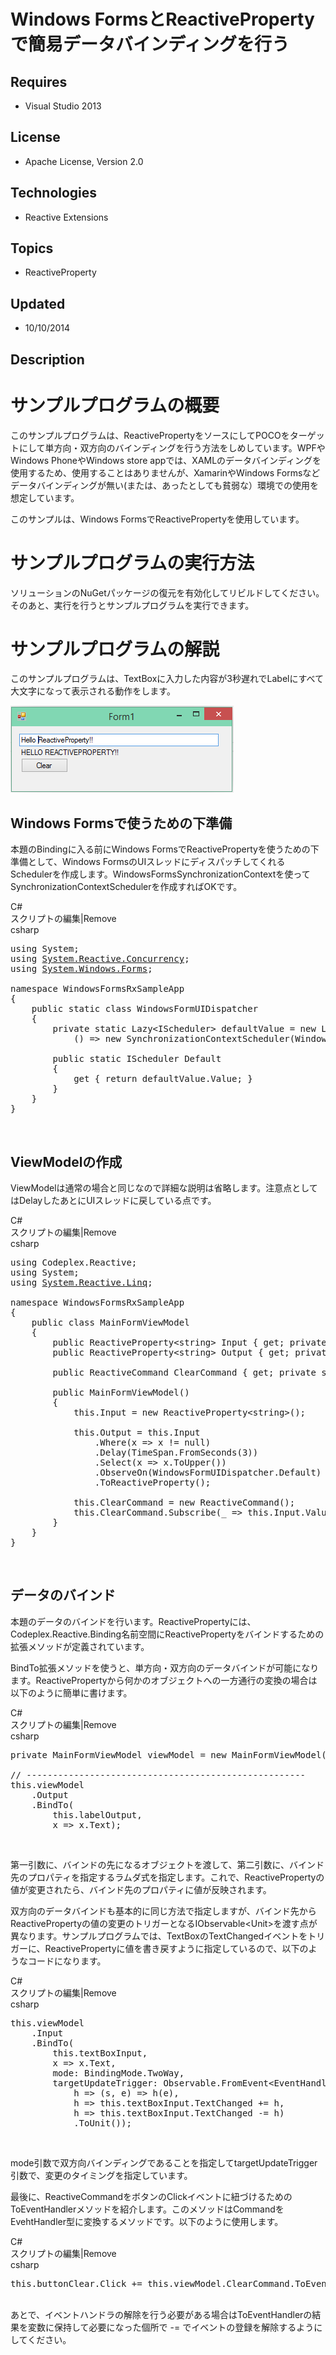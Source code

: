 # Windows FormsとReactivePropertyで簡易データバインディングを行う
## Requires
- Visual Studio 2013
## License
- Apache License, Version 2.0
## Technologies
- Reactive Extensions
## Topics
- ReactiveProperty
## Updated
- 10/10/2014
## Description

<h1>サンプルプログラムの概要</h1>
<p>このサンプルプログラムは、ReactivePropertyをソースにしてPOCOをターゲットにして単方向・双方向のバインディングを行う方法をしめしています。WPFやWindows PhoneやWindows store appでは、XAMLのデータバインディングを使用するため、使用することはありませんが、XamarinやWindows Formsなどデータバインディングが無い(または、あったとしても貧弱な）環境での使用を想定しています。</p>
<p>このサンプルは、Windows FormsでReactivePropertyを使用しています。</p>
<h1>サンプルプログラムの実行方法</h1>
<p>ソリューションのNuGetパッケージの復元を有効化してリビルドしてください。そのあと、実行を行うとサンプルプログラムを実行できます。</p>
<h1>サンプルプログラムの解説</h1>
<p>このサンプルプログラムは、TextBoxに入力した内容が3秒遅れでLabelにすべて大文字になって表示される動作をします。</p>
<p><img id="126830" src="126830-capture.png" alt="" width="357" height="139"></p>
<h2>Windows Formsで使うための下準備</h2>
<p>本題のBindingに入る前にWindows FormsでReactivePropertyを使うための下準備として、Windows FormsのUIスレッドにディスパッチしてくれるSchedulerを作成します。WindowsFormsSynchronizationContextを使ってSynchronizationContextSchedulerを作成すればOKです。</p>
<p></p>
<div class="scriptcode">
<div class="pluginEditHolder" pluginCommand="mceScriptCode">
<div class="title"><span>C#</span></div>
<div class="pluginLinkHolder"><span class="pluginEditHolderLink">スクリプトの編集</span>|<span class="pluginRemoveHolderLink">Remove</span></div>
<span class="hidden">csharp</span>

<div class="preview">
<pre class="js">using&nbsp;System;&nbsp;
using&nbsp;<a class="libraryLink" href="https://msdn.microsoft.com/ja-JP/library/System.Reactive.Concurrency.aspx" target="_blank" title="Auto generated link to System.Reactive.Concurrency">System.Reactive.Concurrency</a>;&nbsp;
using&nbsp;<a class="libraryLink" href="https://msdn.microsoft.com/ja-JP/library/System.Windows.Forms.aspx" target="_blank" title="Auto generated link to System.Windows.Forms">System.Windows.Forms</a>;&nbsp;
&nbsp;
namespace&nbsp;WindowsFormsRxSampleApp&nbsp;
<span class="js__brace">{</span>&nbsp;
&nbsp;&nbsp;&nbsp;&nbsp;public&nbsp;static&nbsp;class&nbsp;WindowsFormUIDispatcher&nbsp;
&nbsp;&nbsp;&nbsp;&nbsp;<span class="js__brace">{</span>&nbsp;
&nbsp;&nbsp;&nbsp;&nbsp;&nbsp;&nbsp;&nbsp;&nbsp;private&nbsp;static&nbsp;Lazy&lt;IScheduler&gt;&nbsp;defaultValue&nbsp;=&nbsp;<span class="js__operator">new</span>&nbsp;Lazy&lt;IScheduler&gt;(&nbsp;
&nbsp;&nbsp;&nbsp;&nbsp;&nbsp;&nbsp;&nbsp;&nbsp;&nbsp;&nbsp;&nbsp;&nbsp;()&nbsp;=&gt;&nbsp;<span class="js__operator">new</span>&nbsp;SynchronizationContextScheduler(WindowsFormsSynchronizationContext.Current));&nbsp;
&nbsp;
&nbsp;&nbsp;&nbsp;&nbsp;&nbsp;&nbsp;&nbsp;&nbsp;public&nbsp;static&nbsp;IScheduler&nbsp;Default&nbsp;
&nbsp;&nbsp;&nbsp;&nbsp;&nbsp;&nbsp;&nbsp;&nbsp;<span class="js__brace">{</span>&nbsp;
&nbsp;&nbsp;&nbsp;&nbsp;&nbsp;&nbsp;&nbsp;&nbsp;&nbsp;&nbsp;&nbsp;&nbsp;get&nbsp;<span class="js__brace">{</span>&nbsp;<span class="js__statement">return</span>&nbsp;defaultValue.Value;&nbsp;<span class="js__brace">}</span>&nbsp;
&nbsp;&nbsp;&nbsp;&nbsp;&nbsp;&nbsp;&nbsp;&nbsp;<span class="js__brace">}</span>&nbsp;
&nbsp;&nbsp;&nbsp;&nbsp;<span class="js__brace">}</span>&nbsp;
<span class="js__brace">}</span>&nbsp;
</pre>
</div>
</div>
</div>
<div class="endscriptcode">&nbsp;</div>
<p></p>
<h2>ViewModelの作成</h2>
<p>ViewModelは通常の場合と同じなので詳細な説明は省略します。注意点としてはDelayしたあとにUIスレッドに戻している点です。</p>
<p></p>
<div class="scriptcode">
<div class="pluginEditHolder" pluginCommand="mceScriptCode">
<div class="title"><span>C#</span></div>
<div class="pluginLinkHolder"><span class="pluginEditHolderLink">スクリプトの編集</span>|<span class="pluginRemoveHolderLink">Remove</span></div>
<span class="hidden">csharp</span>

<div class="preview">
<pre class="js">using&nbsp;Codeplex.Reactive;&nbsp;
using&nbsp;System;&nbsp;
using&nbsp;<a class="libraryLink" href="https://msdn.microsoft.com/ja-JP/library/System.Reactive.Linq.aspx" target="_blank" title="Auto generated link to System.Reactive.Linq">System.Reactive.Linq</a>;&nbsp;
&nbsp;
namespace&nbsp;WindowsFormsRxSampleApp&nbsp;
<span class="js__brace">{</span>&nbsp;
&nbsp;&nbsp;&nbsp;&nbsp;public&nbsp;class&nbsp;MainFormViewModel&nbsp;
&nbsp;&nbsp;&nbsp;&nbsp;<span class="js__brace">{</span>&nbsp;
&nbsp;&nbsp;&nbsp;&nbsp;&nbsp;&nbsp;&nbsp;&nbsp;public&nbsp;ReactiveProperty&lt;string&gt;&nbsp;Input&nbsp;<span class="js__brace">{</span>&nbsp;get;&nbsp;private&nbsp;set;&nbsp;<span class="js__brace">}</span>&nbsp;
&nbsp;&nbsp;&nbsp;&nbsp;&nbsp;&nbsp;&nbsp;&nbsp;public&nbsp;ReactiveProperty&lt;string&gt;&nbsp;Output&nbsp;<span class="js__brace">{</span>&nbsp;get;&nbsp;private&nbsp;set;&nbsp;<span class="js__brace">}</span>&nbsp;
&nbsp;
&nbsp;&nbsp;&nbsp;&nbsp;&nbsp;&nbsp;&nbsp;&nbsp;public&nbsp;ReactiveCommand&nbsp;ClearCommand&nbsp;<span class="js__brace">{</span>&nbsp;get;&nbsp;private&nbsp;set;&nbsp;<span class="js__brace">}</span>&nbsp;
&nbsp;
&nbsp;&nbsp;&nbsp;&nbsp;&nbsp;&nbsp;&nbsp;&nbsp;public&nbsp;MainFormViewModel()&nbsp;
&nbsp;&nbsp;&nbsp;&nbsp;&nbsp;&nbsp;&nbsp;&nbsp;<span class="js__brace">{</span>&nbsp;
&nbsp;&nbsp;&nbsp;&nbsp;&nbsp;&nbsp;&nbsp;&nbsp;&nbsp;&nbsp;&nbsp;&nbsp;<span class="js__operator">this</span>.Input&nbsp;=&nbsp;<span class="js__operator">new</span>&nbsp;ReactiveProperty&lt;string&gt;();&nbsp;
&nbsp;
&nbsp;&nbsp;&nbsp;&nbsp;&nbsp;&nbsp;&nbsp;&nbsp;&nbsp;&nbsp;&nbsp;&nbsp;<span class="js__operator">this</span>.Output&nbsp;=&nbsp;<span class="js__operator">this</span>.Input&nbsp;
&nbsp;&nbsp;&nbsp;&nbsp;&nbsp;&nbsp;&nbsp;&nbsp;&nbsp;&nbsp;&nbsp;&nbsp;&nbsp;&nbsp;&nbsp;&nbsp;.Where(x&nbsp;=&gt;&nbsp;x&nbsp;!=&nbsp;null)&nbsp;
&nbsp;&nbsp;&nbsp;&nbsp;&nbsp;&nbsp;&nbsp;&nbsp;&nbsp;&nbsp;&nbsp;&nbsp;&nbsp;&nbsp;&nbsp;&nbsp;.Delay(TimeSpan.FromSeconds(<span class="js__num">3</span>))&nbsp;
&nbsp;&nbsp;&nbsp;&nbsp;&nbsp;&nbsp;&nbsp;&nbsp;&nbsp;&nbsp;&nbsp;&nbsp;&nbsp;&nbsp;&nbsp;&nbsp;.Select(x&nbsp;=&gt;&nbsp;x.ToUpper())&nbsp;
&nbsp;&nbsp;&nbsp;&nbsp;&nbsp;&nbsp;&nbsp;&nbsp;&nbsp;&nbsp;&nbsp;&nbsp;&nbsp;&nbsp;&nbsp;&nbsp;.ObserveOn(WindowsFormUIDispatcher.Default)&nbsp;
&nbsp;&nbsp;&nbsp;&nbsp;&nbsp;&nbsp;&nbsp;&nbsp;&nbsp;&nbsp;&nbsp;&nbsp;&nbsp;&nbsp;&nbsp;&nbsp;.ToReactiveProperty();&nbsp;
&nbsp;
&nbsp;&nbsp;&nbsp;&nbsp;&nbsp;&nbsp;&nbsp;&nbsp;&nbsp;&nbsp;&nbsp;&nbsp;<span class="js__operator">this</span>.ClearCommand&nbsp;=&nbsp;<span class="js__operator">new</span>&nbsp;ReactiveCommand();&nbsp;
&nbsp;&nbsp;&nbsp;&nbsp;&nbsp;&nbsp;&nbsp;&nbsp;&nbsp;&nbsp;&nbsp;&nbsp;<span class="js__operator">this</span>.ClearCommand.Subscribe(_&nbsp;=&gt;&nbsp;<span class="js__operator">this</span>.Input.Value&nbsp;=&nbsp;<span class="js__string">&quot;Clear&nbsp;value!!&quot;</span>);&nbsp;
&nbsp;&nbsp;&nbsp;&nbsp;&nbsp;&nbsp;&nbsp;&nbsp;<span class="js__brace">}</span>&nbsp;
&nbsp;&nbsp;&nbsp;&nbsp;<span class="js__brace">}</span>&nbsp;
<span class="js__brace">}</span>&nbsp;
</pre>
</div>
</div>
</div>
<div class="endscriptcode">&nbsp;</div>
<p></p>
<h2>データのバインド</h2>
<p>本題のデータのバインドを行います。ReactivePropertyには、Codeplex.Reactive.Binding名前空間にReactivePropertyをバインドするための拡張メソッドが定義されています。</p>
<p>BindTo拡張メソッドを使うと、単方向・双方向のデータバインドが可能になります。ReactivePropertyから何かのオブジェクトへの一方通行の変換の場合は以下のように簡単に書けます。</p>
<p></p>
<div class="scriptcode">
<div class="pluginEditHolder" pluginCommand="mceScriptCode">
<div class="title"><span>C#</span></div>
<div class="pluginLinkHolder"><span class="pluginEditHolderLink">スクリプトの編集</span>|<span class="pluginRemoveHolderLink">Remove</span></div>
<span class="hidden">csharp</span>

<div class="preview">
<pre class="csharp"><span class="cs__keyword">private</span>&nbsp;MainFormViewModel&nbsp;viewModel&nbsp;=&nbsp;<span class="cs__keyword">new</span>&nbsp;MainFormViewModel();&nbsp;
&nbsp;
<span class="cs__com">//&nbsp;-----------------------------------------------------</span>&nbsp;
<span class="cs__keyword">this</span>.viewModel&nbsp;
&nbsp;&nbsp;&nbsp;&nbsp;.Output&nbsp;
&nbsp;&nbsp;&nbsp;&nbsp;.BindTo(&nbsp;
&nbsp;&nbsp;&nbsp;&nbsp;&nbsp;&nbsp;&nbsp;&nbsp;<span class="cs__keyword">this</span>.labelOutput,&nbsp;
&nbsp;&nbsp;&nbsp;&nbsp;&nbsp;&nbsp;&nbsp;&nbsp;x&nbsp;=&gt;&nbsp;x.Text);&nbsp;
</pre>
</div>
</div>
</div>
<div class="endscriptcode">&nbsp;</div>
<p></p>
<p>第一引数に、バインドの先になるオブジェクトを渡して、第二引数に、バインド先のプロパティを指定するラムダ式を指定します。これで、ReactivePropertyの値が変更されたら、バインド先のプロパティに値が反映されます。</p>
<p>双方向のデータバインドも基本的に同じ方法で指定しますが、バインド先からReactivePropertyの値の変更のトリガーとなるIObservable&lt;Unit&gt;を渡す点が異なります。サンプルプログラムでは、TextBoxのTextChangedイベントをトリガーに、ReactivePropertyに値を書き戻すように指定しているので、以下のようなコードになります。</p>
<p></p>
<div class="scriptcode">
<div class="pluginEditHolder" pluginCommand="mceScriptCode">
<div class="title"><span>C#</span></div>
<div class="pluginLinkHolder"><span class="pluginEditHolderLink">スクリプトの編集</span>|<span class="pluginRemoveHolderLink">Remove</span></div>
<span class="hidden">csharp</span>

<div class="preview">
<pre class="csharp"><span class="cs__keyword">this</span>.viewModel&nbsp;
&nbsp;&nbsp;&nbsp;&nbsp;.Input&nbsp;
&nbsp;&nbsp;&nbsp;&nbsp;.BindTo(&nbsp;
&nbsp;&nbsp;&nbsp;&nbsp;&nbsp;&nbsp;&nbsp;&nbsp;<span class="cs__keyword">this</span>.textBoxInput,&nbsp;
&nbsp;&nbsp;&nbsp;&nbsp;&nbsp;&nbsp;&nbsp;&nbsp;x&nbsp;=&gt;&nbsp;x.Text,&nbsp;
&nbsp;&nbsp;&nbsp;&nbsp;&nbsp;&nbsp;&nbsp;&nbsp;mode:&nbsp;BindingMode.TwoWay,&nbsp;
&nbsp;&nbsp;&nbsp;&nbsp;&nbsp;&nbsp;&nbsp;&nbsp;targetUpdateTrigger:&nbsp;Observable.FromEvent&lt;EventHandler,&nbsp;EventArgs&gt;(&nbsp;
&nbsp;&nbsp;&nbsp;&nbsp;&nbsp;&nbsp;&nbsp;&nbsp;&nbsp;&nbsp;&nbsp;&nbsp;h&nbsp;=&gt;&nbsp;(s,&nbsp;e)&nbsp;=&gt;&nbsp;h(e),&nbsp;
&nbsp;&nbsp;&nbsp;&nbsp;&nbsp;&nbsp;&nbsp;&nbsp;&nbsp;&nbsp;&nbsp;&nbsp;h&nbsp;=&gt;&nbsp;<span class="cs__keyword">this</span>.textBoxInput.TextChanged&nbsp;&#43;=&nbsp;h,&nbsp;
&nbsp;&nbsp;&nbsp;&nbsp;&nbsp;&nbsp;&nbsp;&nbsp;&nbsp;&nbsp;&nbsp;&nbsp;h&nbsp;=&gt;&nbsp;<span class="cs__keyword">this</span>.textBoxInput.TextChanged&nbsp;-=&nbsp;h)&nbsp;
&nbsp;&nbsp;&nbsp;&nbsp;&nbsp;&nbsp;&nbsp;&nbsp;&nbsp;&nbsp;&nbsp;&nbsp;.ToUnit());&nbsp;
</pre>
</div>
</div>
</div>
<div class="endscriptcode">&nbsp;</div>
<p></p>
<p>mode引数で双方向バインディングであることを指定してtargetUpdateTrigger引数で、変更のタイミングを指定しています。</p>
<p>最後に、ReactiveCommandをボタンのClickイベントに紐づけるためのToEventHandlerメソッドを紹介します。このメソッドはCommandをEvehtHandler型に変換するメソッドです。以下のように使用します。</p>
<p></p>
<div class="scriptcode">
<div class="pluginEditHolder" pluginCommand="mceScriptCode">
<div class="title"><span>C#</span></div>
<div class="pluginLinkHolder"><span class="pluginEditHolderLink">スクリプトの編集</span>|<span class="pluginRemoveHolderLink">Remove</span></div>
<span class="hidden">csharp</span>

<div class="preview">
<pre class="js"><span class="js__operator">this</span>.buttonClear.Click&nbsp;&#43;=&nbsp;<span class="js__operator">this</span>.viewModel.ClearCommand.ToEventHandler();</pre>
</div>
</div>
</div>
<div class="endscriptcode">&nbsp;</div>
あとで、イベントハンドラの解除を行う必要がある場合はToEventHandlerの結果を変数に保持して必要になった個所で -= でイベントの登録を解除するようにしてください。
<p></p>

